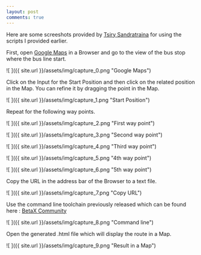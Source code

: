 ```yaml
---
layout: post
comments: true
---
```


Here are some screeshots provided by [Tsiry Sandratraina](https://github.com/realtsiry)
for using the scripts I provided earlier.

First, open [Google Maps](https://www.google.com/maps/dir///@-18.9295443,47.5036429,13z)
in a Browser and go to the view of the bus stop where the bus line start.

![ ]({{ site.url }}/assets/img/capture_0.png "Google Maps")

Click on the Input for the Start Position and then click on the related position
in the Map. You can refine it by dragging the point in the Map.

![ ]({{ site.url }}/assets/img/capture_1.png "Start Position")

Repeat for the following way points.

![ ]({{ site.url }}/assets/img/capture_2.png "First way point")

![ ]({{ site.url }}/assets/img/capture_3.png "Second way point")

![ ]({{ site.url }}/assets/img/capture_4.png "Third way point")

![ ]({{ site.url }}/assets/img/capture_5.png "4th way point")

![ ]({{ site.url }}/assets/img/capture_6.png "5th way point")

Copy the URL in the address bar of the Browser to a text file.

![ ]({{ site.url }}/assets/img/capture_7.png "Copy URL")

Use the command line toolchain previously released which can be found
here : [BetaX Community](https://github.com/puchka/BetaX-Community)

![ ]({{ site.url }}/assets/img/capture_8.png "Command line")

Open the generated .html file which will display the route in a Map.

![ ]({{ site.url }}/assets/img/capture_9.png "Result in a Map")
